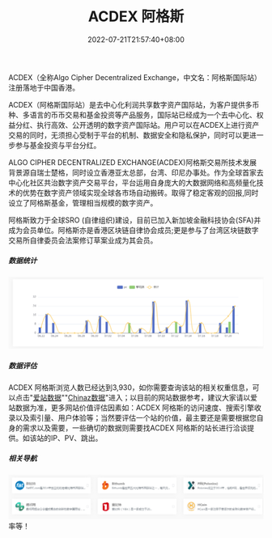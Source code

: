 ﻿---
weight: 
title: "ACDEX 阿格斯"
description: "阿格斯交易所技术发展背景源自瑞士楚格，同时设立香港亚太总部，台湾、印尼办事处"
date: 2022-07-21T21:57:40+08:00
lastmod: 2022-07-21T16:45:40+08:00
draft: false
authors: ["fxx"]
featuredImage: "agesi.webp"
link: "https://1234btc.com/qk/agesi.html"
tags: ["交易所","ACDEX 阿格斯"]
categories: ["navigation"]
navigation: ["交易所"]
lightgallery: true
toc: true
pinned: false
recommend: false
recommend1: false
---
ACDEX（全称Algo Cipher Decentralized Exchange，中文名：阿格斯国际站）注册落地于中国香港。

ACDEX（阿格斯国际站）是去中心化利润共享数字资产国际站，为客户提供多币种、多语言的币币交易和基金投资等产品服务，国际站已经成为一个去中心化、权益分红、执行高效、公开透明的数字资产国际站。用户可以在ACDEX上进行资产交易的同时，无须担心受制于平台的机制、数据安全和隐私保护，同时可以更进一步参与基金投资与平台分红。

ALGO CIPHER DECENTRALIZED EXCHANGE(ACDEX)阿格斯交易所技术发展背景源自瑞士楚格，同时设立香港亚太总部，台湾、印尼办事处。作为全球首家去中心化社区共治数字资产交易平台，平台运用自身庞大的大数据网络和高频量化技术的优势在数字资产领域实现全球各市场自动搬砖。取得了稳定客观的回报,同时设立了阿格斯基金，管理相当规模的数字资产。

阿格斯致力于全球SRO (自律组织)建设，目前已加入新加坡金融科技协会(SFA)并成为会员单位。阿格斯亦是香港区块链自律协会成员;更是参与了台湾区块链数字交易所自律委员会法案修订草案业成为其会员。

##### **数据统计**

#### ![1658337527(1)](1658337527(1).png)

##### 数据评估

ACDEX 阿格斯浏览人数已经达到3,930，如你需要查询该站的相关权重信息，可以点击"[爱站数据](https://1234btc.com/go/?url=aHR0cHM6Ly93d3cuYWl6aGFuLmNvbS9zZW8vYWNkZXguaW8%3D)""[Chinaz数据](https://1234btc.com/go/?url=aHR0cHM6Ly9zZW8uY2hpbmF6LmNvbS8%2FcT1hY2RleC5pbw%3D%3D)"进入；以目前的网站数据参考，建议大家请以爱站数据为准，更多网站价值评估因素如：ACDEX 阿格斯的访问速度、搜索引擎收录以及索引量、用户体验等；当然要评估一个站的价值，最主要还是需要根据您自身的需求以及需要，一些确切的数据则需要找ACDEX 阿格斯的站长进行洽谈提供。如该站的IP、PV、跳出。

##### 相关导航

![1658337681(1)](1658337681(1).png)率等！
